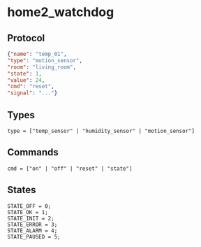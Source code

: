 # home2_watchdog

## Protocol
```json
{"name": "temp_01",
"type": "motion_sensor",
"room": "living_room",
"state": 1,
"value": 24,
"cmd": "reset",
"signal": "..."}
```

## Types
```
type = ["temp_sensor" | "humidity_sensor" | "motion_sensor"]
```

## Commands
```
cmd = ["on" | "off" | "reset" | "state"]
```

## States
```
STATE_OFF = 0;
STATE_OK = 1;
STATE_INIT = 2;
STATE_ERROR = 3;
STATE_ALARM = 4;
STATE_PAUSED = 5;
```
